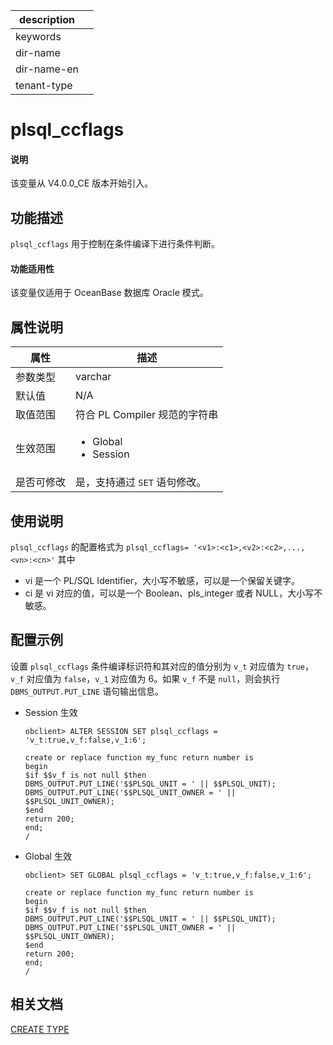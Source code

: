 |description||
|---|---|
|keywords||
|dir-name||
|dir-name-en||
|tenant-type||

# plsql_ccflags

<main id="notice" type='explain'>
  <h4>说明</h4>
  <p>该变量从 V4.0.0_CE 版本开始引入。</p>
</main>

## 功能描述

`plsql_ccflags` 用于控制在条件编译下进行条件判断。

<main id="notice">
  <h4>功能适用性</h4>
  <p>该变量仅适用于 OceanBase 数据库 Oracle 模式。</p>
</main>

## 属性说明

| 属性 |  描述   |
|-----|---------|
| 参数类型   |  varchar                   |
| 默认值     |  N/A                  |
| 取值范围   | 符合 PL Compiler 规范的字符串       |
| 生效范围   | <ul><li>Global</li><li>Session</li></ul>     |
| 是否可修改 | 是，支持通过 `SET` 语句修改。|

## 使用说明

`plsql_ccflags` 的配置格式为 `plsql_ccflags= '<v1>:<c1>,<v2>:<c2>,...,<vn>:<cn>'` 其中

* vi 是一个 PL/SQL Identifier，大小写不敏感，可以是一个保留关键字。
* ci 是 vi 对应的值，可以是一个 Boolean、pls_integer 或者 NULL，大小写不敏感。

## 配置示例

设置 `plsql_ccflags` 条件编译标识符和其对应的值分别为 `v_t` 对应值为 `true`，`v_f` 对应值为 `false`，`v_1` 对应值为 6。如果 `v_f` 不是 `null`，则会执行 `DBMS_OUTPUT.PUT_LINE` 语句输出信息。

* Session 生效

  ```shell
  obclient> ALTER SESSION SET plsql_ccflags = 'v_t:true,v_f:false,v_1:6';

  create or replace function my_func return number is
  begin
  $if $$v_f is not null $then
  DBMS_OUTPUT.PUT_LINE('$$PLSQL_UNIT = ' || $$PLSQL_UNIT);
  DBMS_OUTPUT.PUT_LINE('$$PLSQL_UNIT_OWNER = ' || $$PLSQL_UNIT_OWNER);
  $end
  return 200;
  end;
  /
  ```

* Global 生效

  ```shell
  obclient> SET GLOBAL plsql_ccflags = 'v_t:true,v_f:false,v_1:6';

  create or replace function my_func return number is
  begin
  $if $$v_f is not null $then
  DBMS_OUTPUT.PUT_LINE('$$PLSQL_UNIT = ' || $$PLSQL_UNIT);
  DBMS_OUTPUT.PUT_LINE('$$PLSQL_UNIT_OWNER = ' || $$PLSQL_UNIT_OWNER);
  $end
  return 200;
  end;
  /
  ```

## 相关文档

[CREATE TYPE](../../../../700.reference/500.sql-reference/300.pl-reference/300.pl-oracle/1100.ddl-operations-on-stored-pl-units-oracle/1200.create-type-oracle.md)
